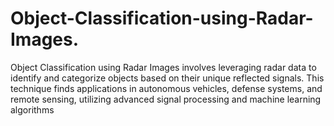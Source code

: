 # Object-Classification-using-Radar-Images.
Object Classification using Radar Images involves leveraging radar data to identify and categorize objects based on their unique reflected signals. This technique finds applications in autonomous vehicles, defense systems, and remote sensing, utilizing advanced signal processing and machine learning algorithms
